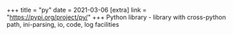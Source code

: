 +++
title = "py"
date = 2021-03-06
[extra]
link = "https://pypi.org/project/py/"
+++
Python library - library with cross-python path, ini-parsing, io, code, log facilities

